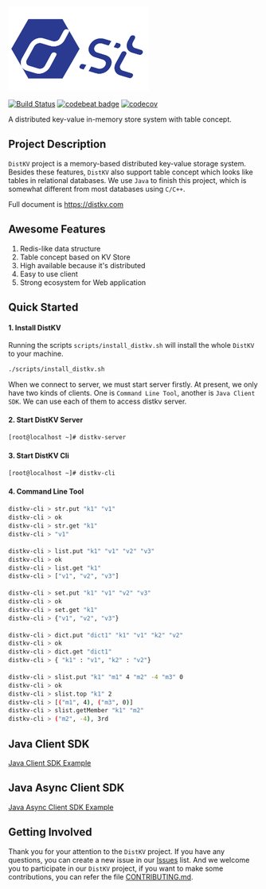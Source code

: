 <div align=left>
    <img src="docs/res/dst_logo.png" width="282" height="170"> 
</div>

[![Build Status](https://travis-ci.com/distkv-project/distkv.svg?branch=master)](https://travis-ci.com/distkv-project/distkv) 
[![codebeat badge](https://codebeat.co/badges/4d3ca0ed-06a6-4f43-b866-2b663e65e0f4)](https://codebeat.co/projects/github-com-distkv-project-distkv-master) 
[![codecov](https://codecov.io/gh/distkv-project/distkv/branch/master/graph/badge.svg)](https://codecov.io/gh/distkv-project/distkv)

A distributed key-value in-memory store system with table concept.

## Project Description
`DistKV` project is a memory-based distributed key-value storage system. Besides these features, `DistKV` also support table concept which looks like tables in relational databases. We use `Java` to finish this project, which is somewhat different from most databases using `C/C++`.

Full document is https://distkv.com

## Awesome Features
1. Redis-like data structure
2. Table concept based on KV Store
3. High available because it's distributed
4. Easy to use client
5. Strong ecosystem for Web application

## Quick Started
#### 1. Install DistKV
Running the scripts `scripts/install_distkv.sh` will install the whole `DistKV` to your machine.
```bash
./scripts/install_distkv.sh
```

When we connect to server, we must start server firstly. At present, we only have two kinds of clients. One is `Command Line Tool`, another is `Java Client SDK`.
We can use each of them to access distkv server.
#### 2. Start DistKV Server
```bash
[root@localhost ~]# distkv-server
```

#### 3. Start DistKV Cli
```bash
[root@localhost ~]# distkv-cli
```

#### 4. Command Line Tool
```bash
distkv-cli > str.put "k1" "v1"
distkv-cli > ok
distkv-cli > str.get "k1" 
distkv-cli > "v1"

distkv-cli > list.put "k1" "v1" "v2" "v3"
distkv-cli > ok
distkv-cli > list.get "k1"
distkv-cli > ["v1", "v2", "v3"]

distkv-cli > set.put "k1" "v1" "v2" "v3"
distkv-cli > ok
distkv-cli > set.get "k1"
distkv-cli > {"v1", "v2", "v3"}

distkv-cli > dict.put "dict1" "k1" "v1" "k2" "v2"
distkv-cli > ok
distkv-cli > dict.get "dict1"
distkv-cli > { "k1" : "v1", "k2" : "v2"}

distkv-cli > slist.put "k1" "m1" 4 "m2" -4 "m3" 0
distkv-cli > ok
distkv-cli > slist.top "k1" 2
distkv-cli > [("m1", 4), ("m3", 0)]
distkv-cli > slist.getMember "k1" "m2"
distkv-cli > ("m2", -4), 3rd
```

## Java Client SDK
[Java Client SDK Example](https://github.com/distkv-project/distkv/blob/master/client/src/main/java/com/distkv-project/distkv/client/example/DstUsageExample.java)

## Java Async Client SDK
[Java Async Client SDK Example](https://github.com/distkv-project/distkv/blob/master/client/src/main/java/com/distkv-project/distkv/asyncclient/example/DstAsyncUsageExample.java)

## Getting Involved
Thank you for your attention to the `DistKV` project. If you have any questions, you can create a new issue in our [Issues](https://github.com/distkv-project/distkv/issues) list.
And we welcome you to participate in our `DistKV` project, if you want to make some contributions, you can refer the file [CONTRIBUTING.md](https://github.com/distkv-project/distkv/blob/master/CONTRIBUTING.md).
